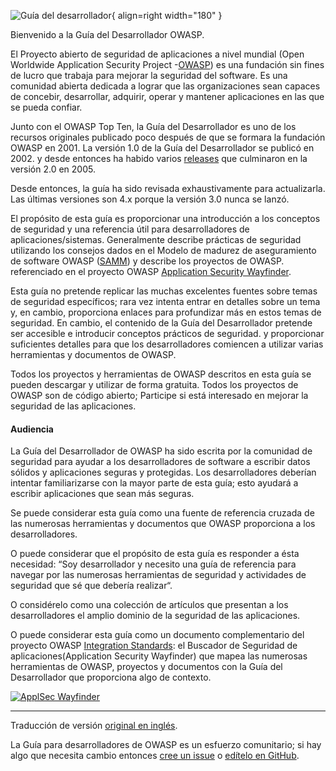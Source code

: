 ![Guía del desarrollador](../assets/images/dg_logo.png "Guía del desarrollador OWASP"){ align=right width="180" }

Bienvenido a la Guía del Desarrollador OWASP.

El Proyecto abierto de seguridad de aplicaciones a nivel mundial
(Open Worldwide Application Security Project -[OWASP][about])
es una fundación sin fines de lucro que trabaja para mejorar la seguridad del software.
Es una comunidad abierta dedicada a lograr que las organizaciones sean capaces de
concebir, desarrollar, adquirir, operar y mantener aplicaciones en las que se pueda confiar.

Junto con el OWASP Top Ten, la Guía del Desarrollador es uno de los recursos originales
publicado poco después de que se formara la fundación OWASP en 2001.
La versión 1.0 de la Guía del Desarrollador se publicó en 2002.
y desde entonces ha habido varios [releases][versions] que culminaron en la versión 2.0 en 2005.

Desde entonces, la guía ha sido revisada exhaustivamente para actualizarla.
Las últimas versiones son 4.x porque la versión 3.0 nunca se lanzó.

El propósito de esta guía es proporcionar una introducción a los conceptos de seguridad
y una referencia útil para desarrolladores de aplicaciones/sistemas.
Generalmente describe prácticas de seguridad utilizando los consejos dados en el
Modelo de madurez de aseguramiento de software OWASP ([SAMM][samm]) y describe los proyectos de OWASP.
referenciado en el proyecto OWASP [Application Security Wayfinder][intstand].

Esta guía no pretende replicar las muchas excelentes fuentes  sobre temas de seguridad específicos;
rara vez intenta entrar en detalles sobre un tema y, en cambio, proporciona enlaces para profundizar más
en estos temas de seguridad.
En cambio, el contenido de la Guía del Desarrollador pretende ser accesible e introducir conceptos prácticos de seguridad.
y proporcionar suficientes detalles para que los desarrolladores comiencen a utilizar varias herramientas
y documentos de OWASP.

Todos los proyectos y herramientas de OWASP descritos en esta guía se pueden descargar y utilizar de forma gratuita.
Todos los proyectos de OWASP son de código abierto; Participe si está interesado en mejorar la seguridad
de las aplicaciones.

#### Audiencia

La Guía del Desarrollador de OWASP ha sido escrita por la comunidad de seguridad
para ayudar a los desarrolladores de software a escribir datos sólidos y
aplicaciones seguras y protegidas.
Los desarrolladores deberían intentar familiarizarse con la mayor parte de esta guía;
esto ayudará a escribir aplicaciones que sean más seguras.

Se puede considerar esta guía como una fuente de referencia cruzada de las numerosas herramientas
y documentos que OWASP proporciona a los desarrolladores.

O puede considerar que el propósito de esta guía es responder a ésta necesidad:
“Soy desarrollador y necesito una guía de referencia para navegar por las numerosas herramientas de seguridad
y actividades de seguridad que sé que debería realizar“.

O considérelo como una colección de artículos que presentan a los desarrolladores el amplio dominio
de la seguridad de las aplicaciones.

O puede considerar esta guía como un documento complementario del proyecto OWASP [Integration Standards][intstand]:
el Buscador de Seguridad de aplicaciones(Application Security Wayfinder) que mapea las numerosas herramientas de OWASP,
proyectos y documentos con la Guía del Desarrollador que proporciona algo de contexto.

[![ApplSec Wayfinder](../assets/images/owasp-wayfinder.png "OWASP Application Security Wayfinder")][intstand]

----

Traducción de versión [original en inglés][en03].

La Guía para desarrolladores de OWASP es un esfuerzo comunitario; si hay algo que necesita cambio
entonces [cree un issue][issue03] o [edítelo en GitHub][edit03].

[about]: https://owasp.org/about/
[edit03]: https://github.com/OWASP/DevGuide/blob/main/docs/es/index.md
[en03]: https://devguide.owasp.org/
[issue03]: https://github.com/OWASP/DevGuide/issues/new?labels=enhancement&template=request.md&title=Update:%2001-introduction
[samm]: https://owaspsamm.org/about/
[versions]: https://github.com/OWASP/DevGuide/wiki#old-versions
[intstand]: https://owasp.org/www-project-integration-standards/
